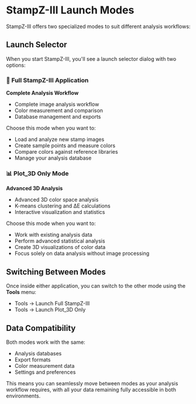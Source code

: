 # StampZ-III Launch Modes

StampZ-III offers two specialized modes to suit different analysis workflows:

## Launch Selector

When you start StampZ-III, you'll see a launch selector dialog with two options:

### 🔬 Full StampZ-III Application
**Complete Analysis Workflow**
- Complete image analysis workflow
- Color measurement and comparison  
- Database management and exports

Choose this mode when you want to:
- Load and analyze new stamp images
- Create sample points and measure colors
- Compare colors against reference libraries
- Manage your analysis database

### 📊 Plot_3D Only Mode  
**Advanced 3D Analysis**
- Advanced 3D color space analysis
- K-means clustering and ΔE calculations
- Interactive visualization and statistics

Choose this mode when you want to:
- Work with existing analysis data
- Perform advanced statistical analysis
- Create 3D visualizations of color data
- Focus solely on data analysis without image processing

## Switching Between Modes

Once inside either application, you can switch to the other mode using the **Tools** menu:
- Tools → Launch Full StampZ-III
- Tools → Launch Plot_3D Only

## Data Compatibility

Both modes work with the same:
- Analysis databases
- Export formats
- Color measurement data
- Settings and preferences

This means you can seamlessly move between modes as your analysis workflow requires, with all your data remaining fully accessible in both environments.
